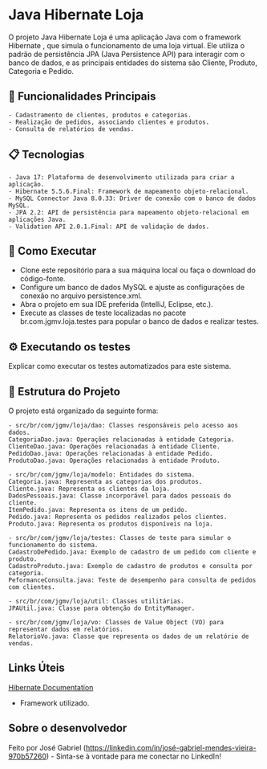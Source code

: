 # Java Hibernate Loja

O projeto Java Hibernate Loja é uma aplicação Java com o framework Hibernate ,
que simula o funcionamento de uma loja virtual. Ele utiliza o padrão de persistência JPA (Java Persistence API) para interagir com o banco de dados, 
e as principais entidades do sistema são Cliente, Produto, Categoria e Pedido.

## 🚀 Funcionalidades Principais

```
- Cadastramento de clientes, produtos e categorias.
- Realização de pedidos, associando clientes e produtos.
- Consulta de relatórios de vendas.
```
## 📋 Tecnologias

```
- Java 17: Plataforma de desenvolvimento utilizada para criar a aplicação.
- Hibernate 5.5.6.Final: Framework de mapeamento objeto-relacional.
- MySQL Connector Java 8.0.33: Driver de conexão com o banco de dados MySQL.
- JPA 2.2: API de persistência para mapeamento objeto-relacional em aplicações Java.
- Validation API 2.0.1.Final: API de validação de dados.
```

## 🔧 Como Executar

- Clone este repositório para a sua máquina local ou faça o download do código-fonte.
- Configure um banco de dados MySQL e ajuste as configurações de conexão no arquivo persistence.xml.
- Abra o projeto em sua IDE preferida (IntelliJ, Eclipse, etc.).
- Execute as classes de teste localizadas no pacote br.com.jgmv.loja.testes para popular o banco de dados e realizar testes.

## ⚙️ Executando os testes

Explicar como executar os testes automatizados para este sistema.

## 📁 Estrutura do Projeto

O projeto está organizado da seguinte forma:

````
- src/br/com/jgmv/loja/dao: Classes responsáveis pelo acesso aos dados.
CategoriaDao.java: Operações relacionadas à entidade Categoria.
ClienteDao.java: Operações relacionadas à entidade Cliente.
PedidoDao.java: Operações relacionadas à entidade Pedido.
ProdutoDao.java: Operações relacionadas à entidade Produto.

- src/br/com/jgmv/loja/modelo: Entidades do sistema.
Categoria.java: Representa as categorias dos produtos.
Cliente.java: Representa os clientes da loja.
DadosPessoais.java: Classe incorporável para dados pessoais do cliente.
ItemPedido.java: Representa os itens de um pedido.
Pedido.java: Representa os pedidos realizados pelos clientes.
Produto.java: Representa os produtos disponíveis na loja.

- src/br/com/jgmv/loja/testes: Classes de teste para simular o funcionamento do sistema.
CadastroDePedido.java: Exemplo de cadastro de um pedido com cliente e produto.
CadastroProduto.java: Exemplo de cadastro de produtos e consulta por categoria.
PeformanceConsulta.java: Teste de desempenho para consulta de pedidos com clientes.

- src/br/com/jgmv/loja/util: Classes utilitárias.
JPAUtil.java: Classe para obtenção do EntityManager.

- src/br/com/jgmv/loja/vo: Classes de Value Object (VO) para representar dados em relatórios.
RelatorioVo.java: Classe que representa os dados de um relatório de vendas.
````
## Links Úteis
[Hibernate Documentation](https://docs.jboss.org/hibernate/stable/orm/userguide/html_single/Hibernate_User_Guide.html)
- Framework utilizado.

## Sobre o desenvolvedor 

Feito por José Gabriel (https://linkedin.com/in/josé-gabriel-mendes-vieira-970b57260) - Sinta-se à vontade para me conectar no LinkedIn!